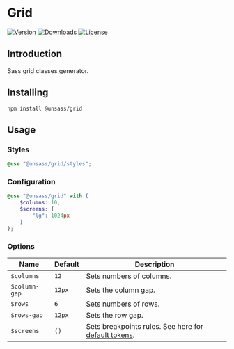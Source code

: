 # Grid

[![Version](https://flat.badgen.net/npm/v/@unsass/grid)](https://www.npmjs.com/package/@unsass/grid)
[![Downloads](https://flat.badgen.net/npm/dt/@unsass/grid)](https://www.npmjs.com/package/@unsass/grid)
[![License](https://flat.badgen.net/npm/license/@unsass/grid)](https://www.npmjs.com/package/@unsass/grid)

## Introduction

Sass grid classes generator.

## Installing

```shell
npm install @unsass/grid
```

## Usage

### Styles

```scss
@use "@unsass/grid/styles";
```

### Configuration

```scss
@use "@unsass/grid" with (
    $columns: 10,
    $screens: (
        "lg": 1024px
    )
);
```

### Options

| Name          | Default | Description                                                                                         |
|---------------|---------|-----------------------------------------------------------------------------------------------------|
| `$columns`    | `12`    | Sets numbers of columns.                                                                            |
| `$column-gap` | `12px`  | Sets the column gap.                                                                                |
| `$rows`       | `6`     | Sets  numbers of rows.                                                                              |
| `$rows-gap`   | `12px`  | Sets the row gap.                                                                                   |
| `$screens`    | `()`    | Sets breakpoints rules. See here for [default tokens](https://github.com/unsass/breakpoint#tokens). |
